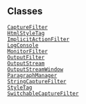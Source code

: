 ---
---
## Classes

<a href="../object/CaptureFilter.html#CaptureFilter"
target="main"><code>CaptureFilter</code></a>  
<a href="../object/HtmlStyleTag.html#HtmlStyleTag"
target="main"><code>HtmlStyleTag</code></a>  
<a href="../object/ImplicitActionFilter.html#ImplicitActionFilter"
target="main"><code>ImplicitActionFilter</code></a>  
<a href="../object/LogConsole.html#LogConsole"
target="main"><code>LogConsole</code></a>  
<a href="../object/MonitorFilter.html#MonitorFilter"
target="main"><code>MonitorFilter</code></a>  
<a href="../object/OutputFilter.html#OutputFilter"
target="main"><code>OutputFilter</code></a>  
<a href="../object/OutputStream.html#OutputStream"
target="main"><code>OutputStream</code></a>  
<a href="../object/OutputStreamWindow.html#OutputStreamWindow"
target="main"><code>OutputStreamWindow</code></a>  
<a href="../object/ParagraphManager.html#ParagraphManager"
target="main"><code>ParagraphManager</code></a>  
<a href="../object/StringCaptureFilter.html#StringCaptureFilter"
target="main"><code>StringCaptureFilter</code></a>  
<a href="../object/StyleTag.html#StyleTag"
target="main"><code>StyleTag</code></a>  
<a href="../object/SwitchableCaptureFilter.html#SwitchableCaptureFilter"
target="main"><code>SwitchableCaptureFilter</code></a>  
